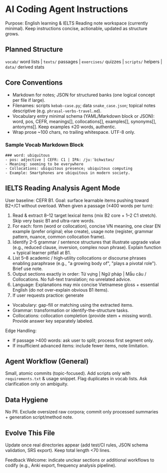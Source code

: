 # AI Coding Agent Instructions

Purpose: English learning & IELTS Reading note workspace (currently minimal). Keep instructions concise, actionable, updated as structure grows.

## Planned Structure

`vocab/` word lists | `texts/` passages | `exercises/` quizzes | `scripts/` helpers | `data/` derived stats

## Core Conventions

- Markdown for notes; JSON for structured banks (one logical concept per file if large).
- Filenames: scripts `kebab-case.py`; data `snake_case.json`; topical notes descriptive (e.g. `phrasal-verbs-travel.md`).
- Vocabulary entry minimal schema (YAML/Markdown block or JSON): word, pos, CEFR, meanings[], collocations[], examples[], synonyms[], antonyms[]. Keep examples ≤20 words, authentic.
- Wrap prose ~100 chars, no trailing whitespace. UTF-8 only.

### Sample Vocab Markdown Block

```
### word: ubiquitous
- pos: adjective | CEFR: C1 | IPA: /juːˈbɪkwɪtəs/
- Meaning: seeming to be everywhere
- Collocations: ubiquitous presence; ubiquitous computing
- Example: Smartphones are ubiquitous in modern society.
```

## IELTS Reading Analysis Agent Mode

User baseline: CEFR B1. Goal: surface learnable items pushing toward B2+/C1 without overload.
When given a passage (≤400 words per turn):

1. Read & extract 8–12 target lexical items (mix B2 core + 1–2 C1 stretch). Skip very basic B1 and ultra-rare words.
2. For each: form (word or collocation), concise VN meaning, one clear EN example (prefer original; else create), usage note (register, grammar pattern, nuance, common collocation frame).
3. Identify 2–5 grammar / sentence structures that illustrate upgrade value (e.g., reduced clause, inversion, complex noun phrase). Explain function + typical learner pitfall at B1.
4. List 5–8 academic / high‑utility collocations or discourse phrases enabling paraphrase (e.g., "a growing body of", "plays a pivotal role"). Brief use note.
5. Output sections exactly in order: Từ vựng | Ngữ pháp | Mẫu câu / Collocations. No full-text translation; no unrelated advice.
6. Language: Explanations may mix concise Vietnamese gloss + essential English (do not over-explain obvious B1 items).
7. If user requests practice: generate

- Vocabulary: gap-fill or matching using the extracted items.
- Grammar: transformation or identify-the-structure tasks.
- Collocations: collocation completion (provide stem + missing word).
  Provide answer key separately labeled.

Edge Handling:

- If passage >400 words: ask user to split; process first segment only.
- If insufficient advanced items: include fewer items, note limitation.

## Agent Workflow (General)

Small, atomic commits (topic-focused). Add scripts only with `requirements.txt` & usage snippet. Flag duplicates in vocab lists. Ask clarification only on ambiguity.

## Data Hygiene

No PII. Exclude oversized raw corpora; commit only processed summaries + generation script/method note.

## Evolve This File

Update once real directories appear (add test/CI rules, JSON schema validation, SRS export). Keep total length <70 lines.

Feedback Welcome: indicate unclear sections or additional workflows to codify (e.g., Anki export, frequency analysis pipeline).
